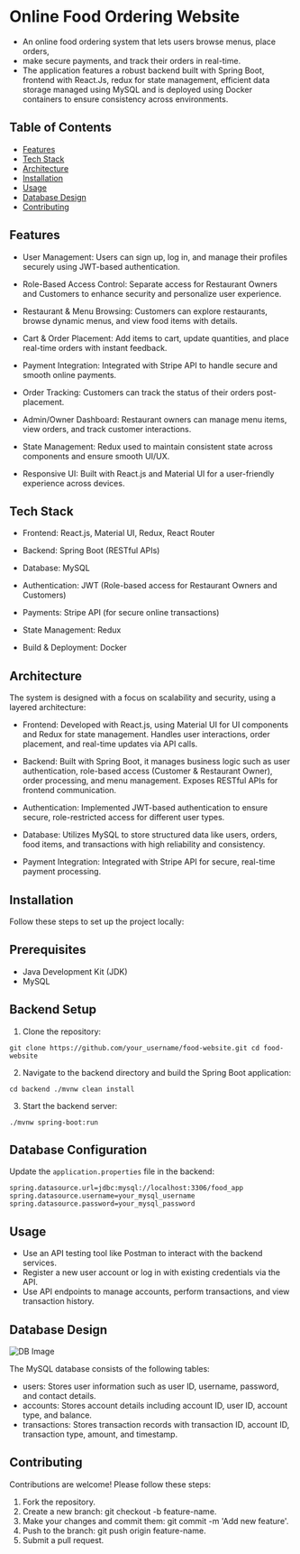 # Online Food Ordering Website
- An online food ordering system that lets users browse menus, place orders,
-  make secure payments, and track their orders in real-time.
- The application features a robust backend built with Spring Boot, frontend with React.Js, redux for state management, efficient data storage managed using MySQL 
and is deployed using Docker containers to ensure consistency across environments.

## Table of Contents

- [Features](#features)
- [Tech Stack](#tech-stack)
- [Architecture](#architecture)
- [Installation](#installation)
- [Usage](#usage)
- [Database Design](#database-design)
- [Contributing](#contributing)


## Features
- User Management: Users can sign up, log in, and manage their profiles securely using JWT-based authentication.

- Role-Based Access Control: Separate access for Restaurant Owners and Customers to enhance security and personalize user experience.

- Restaurant & Menu Browsing: Customers can explore restaurants, browse dynamic menus, and view food items with details.

- Cart & Order Placement: Add items to cart, update quantities, and place real-time orders with instant feedback.

- Payment Integration: Integrated with Stripe API to handle secure and smooth online payments.

- Order Tracking: Customers can track the status of their orders post-placement.

- Admin/Owner Dashboard: Restaurant owners can manage menu items, view orders, and track customer interactions.

- State Management: Redux used to maintain consistent state across components and ensure smooth UI/UX.

- Responsive UI: Built with React.js and Material UI for a user-friendly experience across devices.

## Tech Stack
- Frontend: React.js, Material UI, Redux, React Router

- Backend: Spring Boot (RESTful APIs)

- Database: MySQL

- Authentication: JWT (Role-based access for Restaurant Owners and Customers)

- Payments: Stripe API (for secure online transactions)

- State Management: Redux

- Build & Deployment: Docker 

## Architecture
The system is designed with a focus on scalability and security, using a layered architecture:
- Frontend: Developed with React.js, using Material UI for UI components and Redux for state management. Handles user interactions, order placement, and real-time updates via API calls.

- Backend: Built with Spring Boot, it manages business logic such as user authentication, role-based access (Customer & Restaurant Owner), order processing, and menu management. Exposes RESTful APIs for frontend communication.

- Authentication: Implemented JWT-based authentication to ensure secure, role-restricted access for different user types.

- Database: Utilizes MySQL to store structured data like users, orders, food items, and transactions with high reliability and consistency.

- Payment Integration: Integrated with Stripe API for secure, real-time payment processing.

## Installation
Follow these steps to set up the project locally:

## Prerequisites
- Java Development Kit (JDK)
- MySQL
  

## Backend Setup
  1. Clone the repository:
   
  `git clone https://github.com/your_username/food-website.git
cd food-website`
  
  2. Navigate to the backend directory and build the Spring Boot application:

  `cd backend
  ./mvnw clean install`
  
  3. Start the backend server:
     
  `./mvnw spring-boot:run`

## Database Configuration

Update the `application.properties` file in the backend:

```properties
spring.datasource.url=jdbc:mysql://localhost:3306/food_app
spring.datasource.username=your_mysql_username
spring.datasource.password=your_mysql_password
```


## Usage
- Use an API testing tool like Postman to interact with the backend services.
- Register a new user account or log in with existing credentials via the API.
- Use API endpoints to manage accounts, perform transactions, and view transaction history.

## Database Design
![DB Image](https://res.cloudinary.com/dxfn9epwh/image/upload/v1725342370/v/cip7wwfsdvati6gvdgrz.png)

The MySQL database consists of the following tables:
- users: Stores user information such as user ID, username, password, and contact details.
- accounts: Stores account details including account ID, user ID, account type, and balance.
- transactions: Stores transaction records with transaction ID, account ID, transaction type, amount, and timestamp.

## Contributing
Contributions are welcome! Please follow these steps:
1. Fork the repository.
2. Create a new branch: git checkout -b feature-name.
3. Make your changes and commit them: git commit -m 'Add new feature'.
4. Push to the branch: git push origin feature-name.
5. Submit a pull request.
